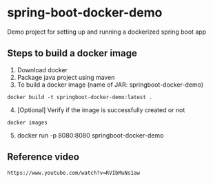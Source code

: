 # spring-boot-docker-demo
Demo project for setting up and running a dockerized spring boot app


## Steps to build a docker image
1. Download docker
2. Package java project using maven
3. To build a docker image (name of JAR: springboot-docker-demo)
```
docker build -t springboot-docker-demo:latest .
```
4. [Optional] Verify if the image is successfully created or not
```
docker images
```
5. docker run -p 8080:8080 springboot-docker-demo


## Reference video
```
https://www.youtube.com/watch?v=RVIbMuNs1aw
```